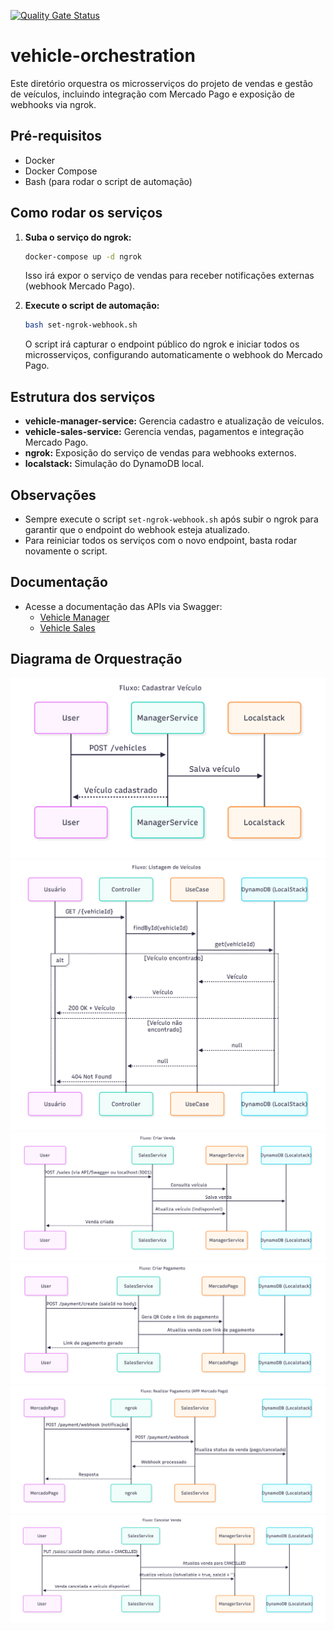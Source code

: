 [![Quality Gate Status](https://sonarcloud.io/api/project_badges/measure?project=leandradz_vehicle-orchestration&metric=alert_status)](https://sonarcloud.io/summary/new_code?id=leandradz_vehicle-orchestration)


# vehicle-orchestration

Este diretório orquestra os microsserviços do projeto de vendas e gestão de veículos, incluindo integração com Mercado Pago e exposição de webhooks via ngrok.

## Pré-requisitos
- Docker
- Docker Compose
- Bash (para rodar o script de automação)

## Como rodar os serviços

1. **Suba o serviço do ngrok:**
   ```sh
   docker-compose up -d ngrok
   ```
   Isso irá expor o serviço de vendas para receber notificações externas (webhook Mercado Pago).

2. **Execute o script de automação:**
   ```sh
   bash set-ngrok-webhook.sh
   ```
   O script irá capturar o endpoint público do ngrok e iniciar todos os microsserviços, configurando automaticamente o webhook do Mercado Pago.

## Estrutura dos serviços
- **vehicle-manager-service:** Gerencia cadastro e atualização de veículos.
- **vehicle-sales-service:** Gerencia vendas, pagamentos e integração Mercado Pago.
- **ngrok:** Exposição do serviço de vendas para webhooks externos.
- **localstack:** Simulação do DynamoDB local.

## Observações
- Sempre execute o script `set-ngrok-webhook.sh` após subir o ngrok para garantir que o endpoint do webhook esteja atualizado.
- Para reiniciar todos os serviços com o novo endpoint, basta rodar novamente o script.

## Documentação
- Acesse a documentação das APIs via Swagger:
  - [Vehicle Manager](http://localhost:3002/api-docs)
  - [Vehicle Sales](http://localhost:3001/api-docs)

## Diagrama de Orquestração

<img src='./assets/fiap-cadastrar-veiculo.png'/>
<img src='./assets/fiap-listagem-veiculos.png'/>
<img src='./assets/fiap-criar-venda.png'/>
<img src='./assets/fiap-criar-pagamento.png'/>
<img src='./assets/fiap-realizar-pagamento.png'/>
<img src='./assets/fiap-cancelar-venda.png'/>
